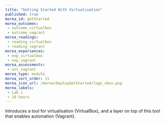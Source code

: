 ```yaml
---
title: "Getting Started With Virtualisation"
published: true
morea_id: getStarted
morea_outcomes:
 - outcome_virtualbox
 - outcome_vagrant
morea_readings:
 - reading_virtualbox
 - reading_vagrant
morea_experiences:
 - exp_virtualbox
 - exp_vagrant
morea_assessments:
 - ass_vagrant
morea_type: module
morea_sort_order: 11
morea_icon_url: /morea/DeployGetStarted/logo_vbox.png
morea_labels:
 - Lab 1
 - 10 hours
---
```

Introduces a tool for virtualisation (VirtualBox), and a layer on top of this tool that enables automation (Vagrant).


<!--
Before deploying a cloud application, it is a good idea to first develop and test it locally. This can be done by first setting up a "private virtual cloud" (PVC for short), with all the machines you want, provisioned with the server software you need, and your application deployed on them.

In this module we introduce `VirtualBox` as one solution for creating your PVC.

Many virtualisation softwares, and VirtualBox in particular, has a graphical user interface. While this may be desirable in some cases, this makes it difficult to automate the creation of your PVC. Therefore, we also introduce `Vagrant`, which functions as a command-line based layer on top of VirtualBox.
-->
